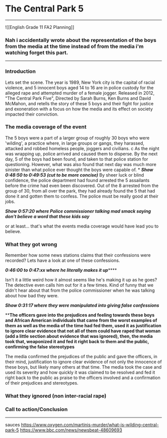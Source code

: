 
# The Central Park 5
_______
![[English Grade 11 FA2 Planning]]

### Nah i accidentally wrote about the representation of the boys from the media at the time instead of from the media i'm watching forget this part.
________

### Introduction 

Lets set the scene. The year is 1989, New York city is the capital of racial violence, and 5 innocent boys aged 14 to 16 are in police custody for the alleged rape and attempted murder of a female jogger. Released in 2012, "The Central Park Five", Directed by Sarah Burns, Ken Burns and David McMahon, and retells the story of these 5 boys and their fight for justice and exoneration with a focus on how the media and its effect on society impacted their conviction.  

### The media coverage of the event

The 5 boys were a part of a larger group of roughly 30 boys who were 'wilding', a practice where, in large groups or gangs, they harassed, attacked and robbed homeless people, joggers and civilians. c
As the night was wrapping up, police arrived and caused them to disperse. By the next day, 5 of the boys had been found, and taken to that police station for questioning. However, what was also found that next day was much more sinister than what police ever thought the boys were capable of.
*
***Show 0:48:50 to 0:49:53 (cut to be more concise)***
By sheer luck or blind confidence, the police department had found arrested the 5 assailants before the crime had even been discovered. Out of the 8 arrested from the group of 30, from all over the park, they had already found the 5 that had done it and gotten them to confess. The police must be really good at their jobs. 

***Show 0:57:20 where Police commissioner talking mad smack saying don't believe a word that these kids say***

or at least... that's what the events media coverage would have lead you to believe. 

### What they got wrong 

Remember how some news stations claims that their confessions were recorded? Lets have a look at one of these confessions. 

***0:46:00 to 0:47:xx where he literally makes it up*******

Isn't it a little weird how it almost seems like he's making it up as he goes? The detective even calls him out for it a few times. Kind of funny that we didn't hear about that from the police commissioner when he was talking about how bad they were.  

***Show 0:31:17 where they were manipulated into giving false confessions***

****The officers gave into the prejudices and feeling towards these boys and African American individuals that came from the worst examples of them as well as the media of the time had fed them, used it as justification to ignore clear evidence that not all of them could have raped that woman (add a little section about evidence that was ignored), then, the media took that, weaponized it and fed it right back to them and the public, confirming the false stereotypes**



The media confirmed the prejudices of the public and gave the officers, in their mind,  justification to ignore clear evidence of not only the innocence of these boys, but likely many others at that time. The media took the case and used its severity and how quickly it was claimed to be resolved and fed it right back to the public as praise to the officers involved and a confirmation of their prejudices and stereotypes. 

### What they ignored (non inter-racial rape)








### Call to action/Conclusion




_____
sauces 
https://www.oxygen.com/martinis-murder/what-is-wilding-central-park-5
https://www.bbc.com/news/newsbeat-48609693